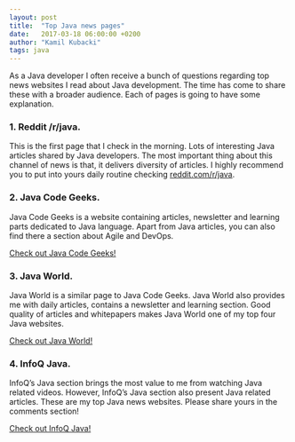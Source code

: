 ```yaml
---
layout: post
title:  "Top Java news pages"
date:   2017-03-18 06:00:00 +0200
author: "Kamil Kubacki"
tags: java
---
```




As a Java developer I often receive a bunch of questions regarding top
news websites I read about Java development.
The time has come to share these with a broader audience.
Each of pages is going to have some explanation.

### 1. Reddit /r/java.
This is the first page that I check in the morning. Lots of interesting
Java articles shared by Java developers. The most important thing about
this channel of news is that, it delivers diversity of articles.
I highly recommend you to put into yours daily routine checking
[reddit.com/r/java](https://reddit.com/r/java).

### 2. Java Code Geeks.
Java Code Geeks is a website containing articles, newsletter
and learning parts dedicated to Java language. Apart from Java articles,
you can also find there a section about Agile and DevOps.

[Check out Java Code Geeks!](https://www.javacodegeeks.com/)

### 3. Java World.
Java World is a similar page to Java Code Geeks.
Java World also provides me with daily articles, contains a newsletter
and learning section. Good quality of articles and whitepapers makes
Java World one of my top four Java websites.

[Check out Java World!](https://www.javaworld.com/)

### 4. InfoQ Java.
InfoQ’s Java section brings the most value to me from watching Java
related videos. However, InfoQ’s Java section also present Java related articles.
These are my top Java news websites. Please share yours in the comments section!

[Check out InfoQ Java!](https://www.infoq.com/java)
